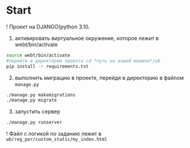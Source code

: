 # Start

! Проект на DJANGO(python 3.10. 

1. активировать виртуальное окружение, которое лежит в webt/bin/activate
```bash
source webt/bin/activate
#перейти в директорию проекта cd *путь на вашей машине*/wb
pip install -r requirements.txt
```
2. выполнить миграцию в проекте, перейдя в директорию в файлом `manage.py`
```bash
./manage.py makemigrations
./manage.py migrate
```
3. запустить сервер
 ```bash
 ./manage.py runserver
 ```


! Файл с логикой по заданию лежит в `wb/reg_per/custom_static/my_index.html` 
